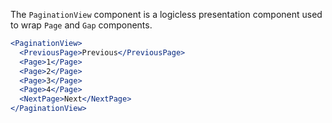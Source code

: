 The `PaginationView` component is a logicless presentation component
used to wrap `Page` and `Gap` components.

```jsx
<PaginationView>
  <PreviousPage>Previous</PreviousPage>
  <Page>1</Page>
  <Page>2</Page>
  <Page>3</Page>
  <Page>4</Page>
  <NextPage>Next</NextPage>
</PaginationView>
```
